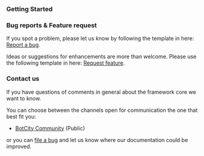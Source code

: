 ### Getting Started

### Bug reports & Feature request

If you spot a problem, please let us know by following the template in
here: [Report a bug](https://github.com/botcity-dev/bot-python-template/issues/new?template=bug-report.md).

Ideas or suggestions for enhancements are more than welcome. Please use the following
template in here: [Request feature](https://github.com/botcity-dev/bot-python-template/issues/new?template=feature-request.md).

### Contact us

If you have questions of comments in general about the framework core we want to know.

You can choose between the channels open for communication the one that best fit you:

- [BotCity Community](<https://community.botcity.dev>) (Public)

or you can [file a bug](https://github.com/botcity-dev/bot-python-template/issues/new?template=bug-report.md) and let us know where our documentation could be improved.